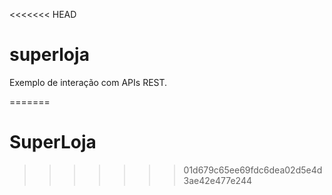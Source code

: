 <<<<<<< HEAD
# superloja

Exemplo de interação com APIs REST.

=======
# SuperLoja
>>>>>>> 01d679c65ee69fdc6dea02d5e4d3ae42e477e244
